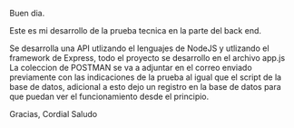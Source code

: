 Buen dia.

Este es mi desarrollo de la prueba tecnica en la parte del back end.

Se desarrolla una API utlizando el lenguajes de NodeJS y utlizando el framework de Express, todo el proyecto se desarrollo en el archivo app.js
La coleccion de POSTMAN se va a adjuntar en el correo enviado previamente con las indicaciones de la prueba al igual que el script de la base de datos, adicional a esto
dejo un registro en la base de datos para que puedan ver el funcionamiento desde el principio.

Gracias, Cordial Saludo
